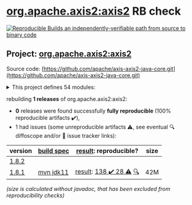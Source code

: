 [org.apache.axis2:axis2](https://search.maven.org/artifact/org.apache.axis2/axis2/) RB check
=======

[![Reproducible Builds](https://reproducible-builds.org/images/logos/rb.svg) an independently-verifiable path from source to binary code](https://reproducible-builds.org/)

## Project: [org.apache.axis2:axis2](https://search.maven.org/artifact/org.apache.axis2/axis2/)

Source code: [https://github.com/apache/axis-axis2-java-core.git](https://github.com/apache/axis-axis2-java-core.git)

<details><summary>This project defines 54 modules:</summary>

* [org.apache.axis2.archetype:quickstart](https://search.maven.org/artifact/org.apache.axis2.archetype/quickstart/)
* [org.apache.axis2.archetype:quickstart-webapp](https://search.maven.org/artifact/org.apache.axis2.archetype/quickstart-webapp/)
* [org.apache.axis2:addressing](https://search.maven.org/artifact/org.apache.axis2/addressing/)
* [org.apache.axis2:axis2](https://search.maven.org/artifact/org.apache.axis2/axis2/)
* [org.apache.axis2:axis2-aar-maven-plugin](https://search.maven.org/artifact/org.apache.axis2/axis2-aar-maven-plugin/)
* [org.apache.axis2:axis2-adb](https://search.maven.org/artifact/org.apache.axis2/axis2-adb/)
* [org.apache.axis2:axis2-adb-codegen](https://search.maven.org/artifact/org.apache.axis2/axis2-adb-codegen/)
* [org.apache.axis2:axis2-ant-plugin](https://search.maven.org/artifact/org.apache.axis2/axis2-ant-plugin/)
* [org.apache.axis2:axis2-clustering](https://search.maven.org/artifact/org.apache.axis2/axis2-clustering/)
* [org.apache.axis2:axis2-codegen](https://search.maven.org/artifact/org.apache.axis2/axis2-codegen/)
* [org.apache.axis2:axis2-corba](https://search.maven.org/artifact/org.apache.axis2/axis2-corba/)
* [org.apache.axis2:axis2-fastinfoset](https://search.maven.org/artifact/org.apache.axis2/axis2-fastinfoset/)
* [org.apache.axis2:axis2-java2wsdl](https://search.maven.org/artifact/org.apache.axis2/axis2-java2wsdl/)
* [org.apache.axis2:axis2-java2wsdl-maven-plugin](https://search.maven.org/artifact/org.apache.axis2/axis2-java2wsdl-maven-plugin/)
* [org.apache.axis2:axis2-jaxbri-codegen](https://search.maven.org/artifact/org.apache.axis2/axis2-jaxbri-codegen/)
* [org.apache.axis2:axis2-jaxws](https://search.maven.org/artifact/org.apache.axis2/axis2-jaxws/)
* [org.apache.axis2:axis2-jaxws-mar](https://search.maven.org/artifact/org.apache.axis2/axis2-jaxws-mar/)
* [org.apache.axis2:axis2-jibx](https://search.maven.org/artifact/org.apache.axis2/axis2-jibx/)
* [org.apache.axis2:axis2-jibx-codegen](https://search.maven.org/artifact/org.apache.axis2/axis2-jibx-codegen/)
* [org.apache.axis2:axis2-json](https://search.maven.org/artifact/org.apache.axis2/axis2-json/)
* [org.apache.axis2:axis2-kernel](https://search.maven.org/artifact/org.apache.axis2/axis2-kernel/)
* [org.apache.axis2:axis2-mar-maven-plugin](https://search.maven.org/artifact/org.apache.axis2/axis2-mar-maven-plugin/)
* [org.apache.axis2:axis2-metadata](https://search.maven.org/artifact/org.apache.axis2/axis2-metadata/)
* [org.apache.axis2:axis2-mtompolicy](https://search.maven.org/artifact/org.apache.axis2/axis2-mtompolicy/)
* [org.apache.axis2:axis2-repo-maven-plugin](https://search.maven.org/artifact/org.apache.axis2/axis2-repo-maven-plugin/)
* [org.apache.axis2:axis2-resource-bundle](https://search.maven.org/artifact/org.apache.axis2/axis2-resource-bundle/)
* [org.apache.axis2:axis2-saaj](https://search.maven.org/artifact/org.apache.axis2/axis2-saaj/)
* [org.apache.axis2:axis2-soapmonitor-servlet](https://search.maven.org/artifact/org.apache.axis2/axis2-soapmonitor-servlet/)
* [org.apache.axis2:axis2-spring](https://search.maven.org/artifact/org.apache.axis2/axis2-spring/)
* [org.apache.axis2:axis2-testutils](https://search.maven.org/artifact/org.apache.axis2/axis2-testutils/)
* [org.apache.axis2:axis2-transport-base](https://search.maven.org/artifact/org.apache.axis2/axis2-transport-base/)
* [org.apache.axis2:axis2-transport-http](https://search.maven.org/artifact/org.apache.axis2/axis2-transport-http/)
* [org.apache.axis2:axis2-transport-jms](https://search.maven.org/artifact/org.apache.axis2/axis2-transport-jms/)
* [org.apache.axis2:axis2-transport-local](https://search.maven.org/artifact/org.apache.axis2/axis2-transport-local/)
* [org.apache.axis2:axis2-transport-mail](https://search.maven.org/artifact/org.apache.axis2/axis2-transport-mail/)
* [org.apache.axis2:axis2-transport-tcp](https://search.maven.org/artifact/org.apache.axis2/axis2-transport-tcp/)
* [org.apache.axis2:axis2-transport-testkit](https://search.maven.org/artifact/org.apache.axis2/axis2-transport-testkit/)
* [org.apache.axis2:axis2-transport-udp](https://search.maven.org/artifact/org.apache.axis2/axis2-transport-udp/)
* [org.apache.axis2:axis2-transport-xmpp](https://search.maven.org/artifact/org.apache.axis2/axis2-transport-xmpp/)
* [org.apache.axis2:axis2-webapp](https://search.maven.org/artifact/org.apache.axis2/axis2-webapp/)
* [org.apache.axis2:axis2-wsdl2code-maven-plugin](https://search.maven.org/artifact/org.apache.axis2/axis2-wsdl2code-maven-plugin/)
* [org.apache.axis2:axis2-xmlbeans](https://search.maven.org/artifact/org.apache.axis2/axis2-xmlbeans/)
* [org.apache.axis2:axis2-xmlbeans-codegen](https://search.maven.org/artifact/org.apache.axis2/axis2-xmlbeans-codegen/)
* [org.apache.axis2:axis2-xsd2java-maven-plugin](https://search.maven.org/artifact/org.apache.axis2/axis2-xsd2java-maven-plugin/)
* [org.apache.axis2:maven-shared](https://search.maven.org/artifact/org.apache.axis2/maven-shared/)
* [org.apache.axis2:mex](https://search.maven.org/artifact/org.apache.axis2/mex/)
* [org.apache.axis2:mtompolicy](https://search.maven.org/artifact/org.apache.axis2/mtompolicy/)
* [org.apache.axis2:org.apache.axis2.osgi](https://search.maven.org/artifact/org.apache.axis2/org.apache.axis2.osgi/)
* [org.apache.axis2:ping](https://search.maven.org/artifact/org.apache.axis2/ping/)
* [org.apache.axis2:schema-validation](https://search.maven.org/artifact/org.apache.axis2/schema-validation/)
* [org.apache.axis2:scripting](https://search.maven.org/artifact/org.apache.axis2/scripting/)
* [org.apache.axis2:simple-server-maven-plugin](https://search.maven.org/artifact/org.apache.axis2/simple-server-maven-plugin/)
* [org.apache.axis2:soapmonitor](https://search.maven.org/artifact/org.apache.axis2/soapmonitor/)
* [org.apache.axis2:version](https://search.maven.org/artifact/org.apache.axis2/version/)
</details>

rebuilding **1 releases** of org.apache.axis2:axis2:
- **0** releases were found successfully **fully reproducible** (100% reproducible artifacts :heavy_check_mark:),
- 1 had issues (some unreproducible artifacts :warning:, see eventual :mag: diffoscope and/or :memo: issue tracker links):

| version | [build spec](/BUILDSPEC.md) | [result](https://reproducible-builds.org/docs/jvm/): reproducible? | size |
| -- | --------- | ------ | -- |
| [1.8.2](https://search.maven.org/artifact/org.apache.axis2/axis2/1.8.2/pom) | | | |
| [1.8.1](https://search.maven.org/artifact/org.apache.axis2/axis2/1.8.1/pom) | [mvn jdk11](axis2-1.8.1.buildspec) | [result](axis2-1.8.1.buildinfo): [138 :heavy_check_mark:  28 :warning:](axis2-1.8.1.buildcompare) [:mag:](axis2-1.8.1.diffoscope) | 42M |

<i>(size is calculated without javadoc, that has been excluded from reproducibility checks)</i>
